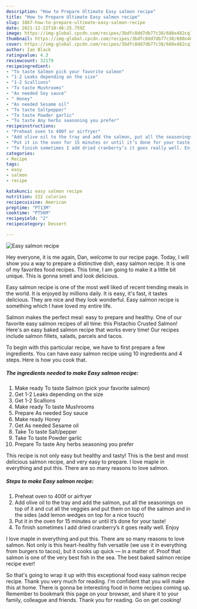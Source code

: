 ```yaml
---
description: "How to Prepare Ultimate Easy salmon recipe"
title: "How to Prepare Ultimate Easy salmon recipe"
slug: 1867-how-to-prepare-ultimate-easy-salmon-recipe
date: 2021-12-22T10:46:25.759Z
image: https://img-global.cpcdn.com/recipes/3bdfc8dd7db77c38/680x482cq70/easy-salmon-recipe-recipe-main-photo.jpg
thumbnail: https://img-global.cpcdn.com/recipes/3bdfc8dd7db77c38/680x482cq70/easy-salmon-recipe-recipe-main-photo.jpg
cover: https://img-global.cpcdn.com/recipes/3bdfc8dd7db77c38/680x482cq70/easy-salmon-recipe-recipe-main-photo.jpg
author: Ian Black
ratingvalue: 4.3
reviewcount: 32179
recipeingredient:
- "To taste Salmon pick your favorite salmon"
- "1-2 Leaks depending on the size"
- "1-2 Scallions"
- "To taste Mushrooms"
- "As needed Soy sauce"
- " Honey"
- "As needed Sesame oil"
- "To taste Saltpepper"
- "To taste Powder garlic"
- "To taste Any herbs seasoning you prefer"
recipeinstructions:
- "Preheat oven to 400f or airfryer"
- "Add olive oil to the tray and add the salmon, put all the seasonings on top of it and cut all the veggies and put them on top of the salmon and in the sides (add lemon wedges on top for a nice touch)"
- "Put it in the oven for 15 minutes or until it’s done for your taste!"
- "To finish sometimes I add dried cranberry’s it goes really well. Enjoy"
categories:
- Recipe
tags:
- easy
- salmon
- recipe

katakunci: easy salmon recipe 
nutrition: 222 calories
recipecuisine: American
preptime: "PT13M"
cooktime: "PT56M"
recipeyield: "2"
recipecategory: Dessert

---
```



![Easy salmon recipe](https://img-global.cpcdn.com/recipes/3bdfc8dd7db77c38/680x482cq70/easy-salmon-recipe-recipe-main-photo.jpg)

Hey everyone, it is me again, Dan, welcome to our recipe page. Today, I will show you a way to prepare a distinctive dish, easy salmon recipe. It is one of my favorites food recipes. This time, I am going to make it a little bit unique. This is gonna smell and look delicious.

Easy salmon recipe is one of the most well liked of recent trending meals in the world. It is enjoyed by millions daily. It is easy, it's fast, it tastes delicious. They are nice and they look wonderful. Easy salmon recipe is something which I have loved my entire life.

Salmon makes the perfect meal: easy to prepare and healthy. One of our favorite easy salmon recipes of all time: this Pistachio Crusted Salmon! Here's an easy baked salmon recipe that works every time! Our recipes include salmon fillets, salads, parcels and tacos.


To begin with this particular recipe, we have to first prepare a few ingredients. You can have easy salmon recipe using 10 ingredients and 4 steps. Here is how you cook that.

<!--inarticleads1-->

##### The ingredients needed to make Easy salmon recipe:

1. Make ready To taste Salmon (pick your favorite salmon)
1. Get 1-2 Leaks depending on the size
1. Get 1-2 Scallions
1. Make ready To taste Mushrooms
1. Prepare As needed Soy sauce
1. Make ready  Honey
1. Get As needed Sesame oil
1. Take To taste Salt/pepper
1. Take To taste Powder garlic
1. Prepare To taste Any herbs seasoning you prefer


This recipe is not only easy but healthy and tasty! This is the best and most delicious salmon recipe, and very easy to prepare. I love maple in everything and put this. There are so many reasons to love salmon. 

<!--inarticleads2-->

##### Steps to make Easy salmon recipe:

1. Preheat oven to 400f or airfryer
1. Add olive oil to the tray and add the salmon, put all the seasonings on top of it and cut all the veggies and put them on top of the salmon and in the sides (add lemon wedges on top for a nice touch)
1. Put it in the oven for 15 minutes or until it’s done for your taste!
1. To finish sometimes I add dried cranberry’s it goes really well. Enjoy


I love maple in everything and put this. There are so many reasons to love salmon. Not only is this heart-healthy fish versatile (we use it in everything from burgers to tacos), but it cooks up quick — in a matter of. Proof that salmon is one of the very best fish in the sea. The best baked salmon recipe recipe ever! 

So that's going to wrap it up with this exceptional food easy salmon recipe recipe. Thank you very much for reading. I'm confident that you will make this at home. There is gonna be interesting food in home recipes coming up. Remember to bookmark this page on your browser, and share it to your family, colleague and friends. Thank you for reading. Go on get cooking!
